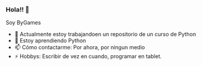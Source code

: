 ### Hola!! 👋
Soy ByGames 
- 🔭 Actualmente estoy trabajandoen un repositorio de un curso de Python
- 🌱 Estoy aprendiendo Python
- 📫 Cómo contactarme: Por ahora, por ningun medio
- ⚡ Hobbys: Escribir de vez en cuando, programar en tablet.
